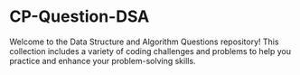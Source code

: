 # CP-Question-DSA
Welcome to the Data Structure and Algorithm Questions repository! This collection includes a variety of coding challenges and problems to help you practice and enhance your problem-solving skills.
